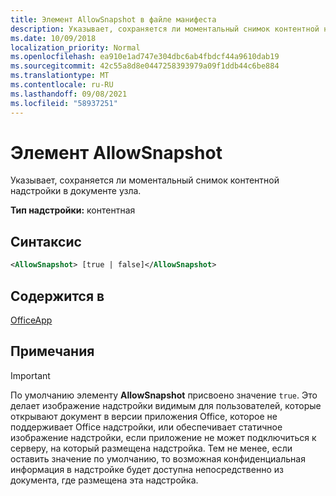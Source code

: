 ```yaml
---
title: Элемент AllowSnapshot в файле манифеста
description: Указывает, сохраняется ли моментальный снимок контентной надстройки в документе узла.
ms.date: 10/09/2018
localization_priority: Normal
ms.openlocfilehash: ea910e1ad747e304dbc6ab4fbdcf44a9610dab19
ms.sourcegitcommit: 42c55a8d8e0447258393979a09f1ddb44c6be884
ms.translationtype: MT
ms.contentlocale: ru-RU
ms.lasthandoff: 09/08/2021
ms.locfileid: "58937251"
---
```

# <a name="allowsnapshot-element"></a>Элемент AllowSnapshot

Указывает, сохраняется ли моментальный снимок контентной надстройки в документе узла.

**Тип надстройки:** контентная

## <a name="syntax"></a>Синтаксис

```XML
<AllowSnapshot> [true | false]</AllowSnapshot>
```

## <a name="contained-in"></a>Содержится в

[OfficeApp](officeapp.md)

## <a name="remarks"></a>Примечания

 > [!IMPORTANT]
 > По умолчанию элементу **AllowSnapshot** присвоено значение `true`. Это делает изображение надстройки видимым для пользователей, которые открывают документ в версии приложения Office, которое не поддерживает Office надстройки, или обеспечивает статичное изображение надстройки, если приложение не может подключиться к серверу, на который размещена надстройка. Тем не менее, если оставить значение по умолчанию, то возможная конфиденциальная информация в надстройке будет доступна непосредственно из документа, где размещена эта надстройка.
